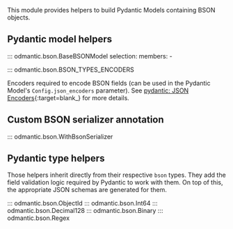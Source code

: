 This module provides helpers to build Pydantic Models containing BSON objects.

## Pydantic model helpers

::: odmantic.bson.BaseBSONModel
    selection:
        members:
          -

::: odmantic.bson.BSON_TYPES_ENCODERS

Encoders required to encode BSON fields (can be used in the Pydantic Model's `Config.json_encoders` parameter). See [pydantic: JSON Encoders](https://docs.pydantic.dev/latest/api/config/#pydantic.config.ConfigDict.json_encoders){:target=blank_} for more details.

## Custom BSON serializer annotation

::: odmantic.bson.WithBsonSerializer


## Pydantic type helpers

Those helpers inherit directly from their respective `bson` types. They add the field
validation logic required by Pydantic to work with them. On top of this, the appropriate JSON schemas are generated for them.

::: odmantic.bson.ObjectId
::: odmantic.bson.Int64
::: odmantic.bson.Decimal128
::: odmantic.bson.Binary
::: odmantic.bson.Regex
